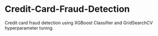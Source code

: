 # Credit-Card-Fraud-Detection
Credit card fraud detection using XGBoost Classifier and GridSearchCV hyperparameter tuning.
